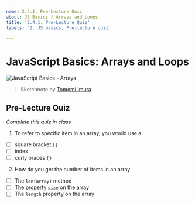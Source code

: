 ```yaml
---
name: 2.4.1. Pre-Lecture Quiz
about: JS Basics / Arrays and Loops
title: '2.4.1. Pre-Lecture Quiz'
labels: '2. JS basics, Pre-lecture quiz'

---
```

# JavaScript Basics: Arrays and Loops

![JavaScript Basics - Arrays](https://github.com/Extenza-Academy/WebDev-100_2021-Q1/raw/main/lessons/2-js-basics/4-arrays-loops/images/webdev101-js-arrays.png)
> Sketchnote by [Tomomi Imura](https://twitter.com/girlie_mac)

## Pre-Lecture Quiz

*Complete this quiz in class*

1. To refer to specific item in an array, you would use a

- [ ] square bracket `[]`
- [ ] index
- [ ] curly braces `{}`

2. How do you get the number of items in an array

- [ ] The `len(array)` method
- [ ] The property `size` on the array
- [ ] The `length` property on the array
